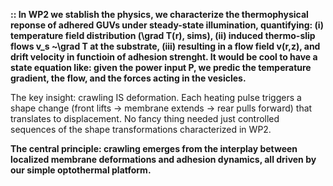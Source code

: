 **:: In WP2 we stablish the physics, we characterize the thermophysical reponse of adhered GUVs under steady-state illumination, quantifying: (i) temperature field distribution (\grad T(r), sims), (ii) induced thermo-slip flows v_s ~\grad T at the substrate, (iii) resulting in a flow field v(r,z), and drift velocity in functioin of adhesion strenght. It would be cool to have a state equation like: given the power input P, we predic the temperature gradient, the flow, and the forces acting in the vesicles.**

The key insight: crawling IS deformation. Each heating pulse triggers a shape change (front lifts → membrane extends → rear pulls forward) that translates to displacement. No fancy thing needed just controlled sequences of the shape transformations characterized in WP2.

**The central principle: crawling emerges from the interplay between localized membrane deformations and adhesion dynamics, all driven by our simple optothermal platform.**